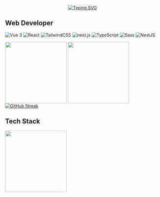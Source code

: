 <div align="center">
  <a href="https://blog.ivyrong.xyz/">
    <img src="https://readme-typing-svg.demolab.com?font=Fira+Code&pause=1000&color=024EF7&width=435&lines=A Web Developer！&center=true&size=27" alt="Typing SVG" />
  </a>
</div>

##  Web Developer



<p>
<img alt="Vue 3" src="https://img.shields.io/badge/-Vue-5BA17F?style=flat-square&logo=vue.js&logoColor=white" />
<img alt="React" src="https://img.shields.io/badge/-React-45b8d8?style=flat-square&logo=react&logoColor=white" />
<img alt="TailwindCSS"
src="https://img.shields.io/badge/-tailwindcss-50B3D0?style=flat-square&logo=tailwindcss&logoColor=white" />
<img alt="next.js" src="https://img.shields.io/badge/-Next.js-000000?style=flat-square&logo=next.js&logoColor=white" />
<img alt="TypeScript" src="https://img.shields.io/badge/-TypeScript-007ACC?style=flat-square&logo=typescript&logoColor=white" />
<img alt="Sass" src="https://img.shields.io/badge/-Sass-CC6699?style=flat-square&logo=sass&logoColor=white" />
<img alt="NestJS" src="https://img.shields.io/badge/-NestJS-ea2845?style=flat-square&logo=nestjs&logoColor=white" />
</p>

<span >
  <img height=200 align="center" src="https://github-readme-stats.vercel.app/api?username=ruby-rong" />
</span>

<span>
  <img height=200 align="center" src="https://github-readme-stats.vercel.app/api/top-langs?username=ruby-rong&layout=compact&langs_count=8&card_width=320" />
</span>
<div >

 <a href="https://git.io/streak-stats">
            <img
              alt="GitHub Streak"
              src="https://github-readme-streak-stats.herokuapp.com?user=ruby-rong"
            />
 </a>
 </div>



##  Tech Stack

<span>
  <img height=200 align="center"   src="https://skillicons.dev/icons?i=js,html,css,d3,docker,express,git,mysql,nestjs,nextjs,nodejs,nuxtjs,pinia,postgres,react,sass,supabase,tailwind,ts,vite,vue,prisma"
           />
</span>

